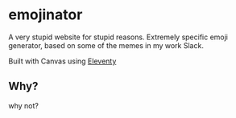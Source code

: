 # emojinator

A very stupid website for stupid reasons. Extremely specific emoji generator, based on some of the memes in my work Slack.

Built with Canvas using [Eleventy](https://11ty.dev) 

## Why?

why not?



